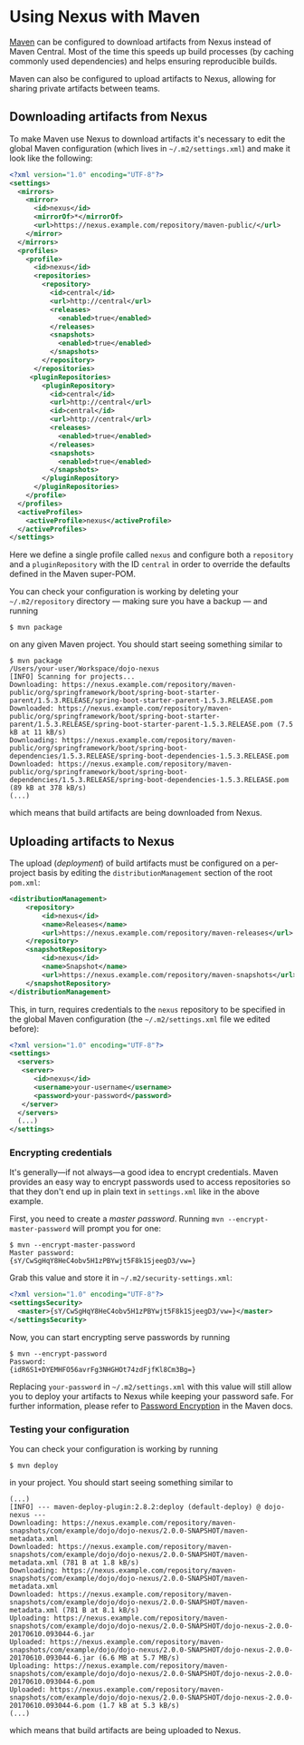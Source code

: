 # Using Nexus with Maven

[Maven](https://maven.apache.org/) can be configured to download artifacts from
Nexus instead of Maven Central. Most of the time this speeds up build processes
(by caching commonly used dependencies) and helps ensuring reproducible builds.

Maven can also be configured to upload artifacts to Nexus, allowing for sharing
private artifacts between teams.

## Downloading artifacts from Nexus

To make Maven use Nexus to download artifacts it's necessary to edit the global
Maven configuration (which lives in `~/.m2/settings.xml`) and make it look like
the following:

```xml
<?xml version="1.0" encoding="UTF-8"?>
<settings>
  <mirrors>
    <mirror>
      <id>nexus</id>
      <mirrorOf>*</mirrorOf>
      <url>https://nexus.example.com/repository/maven-public/</url>
    </mirror>
  </mirrors>
  <profiles>
    <profile>
      <id>nexus</id>
      <repositories>
        <repository>
          <id>central</id>
          <url>http://central</url>
          <releases>
            <enabled>true</enabled>
          </releases>
          <snapshots>
            <enabled>true</enabled>
          </snapshots>
        </repository>
      </repositories>
     <pluginRepositories>
        <pluginRepository>
          <id>central</id>
          <url>http://central</url>
          <id>central</id>
          <url>http://central</url>
          <releases>
            <enabled>true</enabled>
          </releases>
          <snapshots>
            <enabled>true</enabled>
          </snapshots>
        </pluginRepository>
      </pluginRepositories>
    </profile>
  </profiles>
  <activeProfiles>
    <activeProfile>nexus</activeProfile>
  </activeProfiles>
</settings>
```

Here we define a single profile called `nexus` and configure both a `repository`
and a `pluginRepository` with the ID `central` in order to override the defaults
defined in the Maven super-POM.

You can check your configuration is working by deleting your `~/.m2/repository`
directory — making sure you have a backup — and running

```
$ mvn package
```

on any given Maven project. You should start seeing something similar to

```
$ mvn package
/Users/your-user/Workspace/dojo-nexus
[INFO] Scanning for projects...
Downloading: https://nexus.example.com/repository/maven-public/org/springframework/boot/spring-boot-starter-parent/1.5.3.RELEASE/spring-boot-starter-parent-1.5.3.RELEASE.pom
Downloaded: https://nexus.example.com/repository/maven-public/org/springframework/boot/spring-boot-starter-parent/1.5.3.RELEASE/spring-boot-starter-parent-1.5.3.RELEASE.pom (7.5 kB at 11 kB/s)
Downloading: https://nexus.example.com/repository/maven-public/org/springframework/boot/spring-boot-dependencies/1.5.3.RELEASE/spring-boot-dependencies-1.5.3.RELEASE.pom
Downloaded: https://nexus.example.com/repository/maven-public/org/springframework/boot/spring-boot-dependencies/1.5.3.RELEASE/spring-boot-dependencies-1.5.3.RELEASE.pom (89 kB at 378 kB/s)
(...)
```

which means that build artifacts are being downloaded from Nexus.

## Uploading artifacts to Nexus

The upload (_deployment_) of build artifacts must be configured on a per-project
basis by editing the `distributionManagement` section of the root `pom.xml`:

```xml
<distributionManagement>
    <repository>
        <id>nexus</id>
        <name>Releases</name>
        <url>https://nexus.example.com/repository/maven-releases</url>
    </repository>
    <snapshotRepository>
        <id>nexus</id>
        <name>Snapshot</name>
        <url>https://nexus.example.com/repository/maven-snapshots</url>
    </snapshotRepository>
</distributionManagement>
```

This, in turn, requires credentials to the `nexus` repository to be specified in
the global Maven configuration (the `~/.m2/settings.xml` file we edited before):

```xml
<?xml version="1.0" encoding="UTF-8"?>
<settings>
  <servers>
   <server>
      <id>nexus</id>
      <username>your-username</username>
      <password>your-password</password>
   </server>
  </servers>
  (...)
</settings>
```

### Encrypting credentials

It's generally—if not always—a good idea to encrypt credentials. Maven provides
an easy way to encrypt passwords used to access repositories so that they don't
end up in plain text in `settings.xml` like in the above example.

First, you need to create a _master password_. Running
`mvn --encrypt-master-password` will prompt you for one:

```
$ mvn --encrypt-master-password
Master password:
{sY/CwSgHqY8HeC4obv5H1zPBYwjt5F8k1SjeegD3/vw=}
```

Grab this value and store it in `~/.m2/security-settings.xml`:

```xml
<?xml version="1.0" encoding="UTF-8"?>
<settingsSecurity>
  <master>{sY/CwSgHqY8HeC4obv5H1zPBYwjt5F8k1SjeegD3/vw=}</master>
</settingsSecurity>
```

Now, you can start encrypting serve passwords by running

```
$ mvn --encrypt-password
Password:
{idR6S1+DYEMHFO56avrFg3NHGHOt74zdFjfKl8Cm3Bg=}
```

Replacing `your-password` in `~/.m2/settings.xml` with this value will still
allow you to deploy your artifacts to Nexus while keeping your password safe.
For further information, please refer to
[Password Encryption](https://maven.apache.org/guides/mini/guide-encryption.html)
in the Maven docs.

### Testing your configuration

You can check your configuration is working by running

```
$ mvn deploy
```

in your project. You should start seeing something similar to

```
(...)
[INFO] --- maven-deploy-plugin:2.8.2:deploy (default-deploy) @ dojo-nexus ---
Downloading: https://nexus.example.com/repository/maven-snapshots/com/example/dojo/dojo-nexus/2.0.0-SNAPSHOT/maven-metadata.xml
Downloaded: https://nexus.example.com/repository/maven-snapshots/com/example/dojo/dojo-nexus/2.0.0-SNAPSHOT/maven-metadata.xml (781 B at 1.8 kB/s)
Downloading: https://nexus.example.com/repository/maven-snapshots/com/example/dojo/dojo-nexus/2.0.0-SNAPSHOT/maven-metadata.xml
Downloaded: https://nexus.example.com/repository/maven-snapshots/com/example/dojo/dojo-nexus/2.0.0-SNAPSHOT/maven-metadata.xml (781 B at 8.1 kB/s)
Uploading: https://nexus.example.com/repository/maven-snapshots/com/example/dojo/dojo-nexus/2.0.0-SNAPSHOT/dojo-nexus-2.0.0-20170610.093044-6.jar
Uploaded: https://nexus.example.com/repository/maven-snapshots/com/example/dojo/dojo-nexus/2.0.0-SNAPSHOT/dojo-nexus-2.0.0-20170610.093044-6.jar (6.6 MB at 5.7 MB/s)
Uploading: https://nexus.example.com/repository/maven-snapshots/com/example/dojo/dojo-nexus/2.0.0-SNAPSHOT/dojo-nexus-2.0.0-20170610.093044-6.pom
Uploaded: https://nexus.example.com/repository/maven-snapshots/com/example/dojo/dojo-nexus/2.0.0-SNAPSHOT/dojo-nexus-2.0.0-20170610.093044-6.pom (1.7 kB at 5.3 kB/s)
(...)
```

which means that build artifacts are being uploaded to Nexus.
